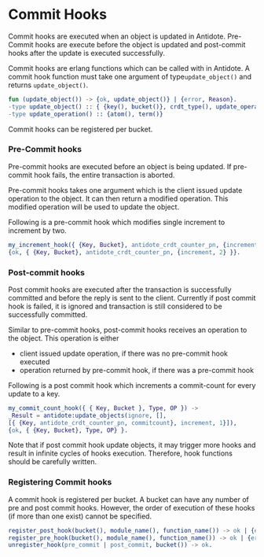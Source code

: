 # Commit Hooks

Commit hooks are executed when an object is updated in Antidote. Pre-Commit hooks are execute before the object is updated and post-commit hooks after the update is executed successfully.

Commit hooks are erlang functions which can be called with in Antidote. A commit hook function must take one argument of type`update_object()` and returns `update_object()`.

```erlang
fun (update_object()) -> {ok, update_object()} | {error, Reason}.
-type update_object() :: { {key(), bucket()}, crdt_type(), update_operation() }
-type update_operation() :: {atom(), term()}
```

 Commit hooks can be registered per bucket.

### Pre-Commit hooks <a id="pre-commit-hooks"></a>

Pre-commit hooks are executed before an object is being updated. If pre-commit hook fails, the entire transaction is aborted.

Pre-commit hooks takes one argument which is the client issued update operation to the object. It can then return a modified operation. This modified operation will be used to update the object.

Following is a pre-commit hook which modifies single increment to increment by two.

```erlang
my_increment_hook({ {Key, Bucket}, antidote_crdt_counter_pn, {increment, 1} }) ->
{ok, { {Key, Bucket}, antidote_crdt_counter_pn, {increment, 2} }}.
```

### Post-commit hooks <a id="post-commit-hooks"></a>

Post commit hooks are executed after the transaction is successfully committed and before the reply is sent to the client. Currently if post commit hook is failed, it is ignored and transaction is still considered to be successfully committed.

Similar to pre-commit hooks, post-commit hooks receives an operation to the object. This operation is either

* client issued update operation, if there was no pre-commit hook executed
* operation returned by pre-commit hook, if there was a pre-commit hook

Following is a post commit hook which increments a commit-count for every update to a key.

```erlang
my_commit_count_hook({ { Key, Bucket }, Type, OP }) ->
_Result = antidote:update_objects(ignore, [],
[{ {Key, antidote_crdt_counter_pn, commitcount}, increment, 1}]),
{ok, { {Key, Bucket}, Type, OP} }.
```

Note that if post commit hook update objects, it may trigger more hooks and result in infinite cycles of hooks execution. Therefore, hook functions should be carefully written.

### Registering Commit hooks <a id="registering-commit-hooks"></a>

A commit hook is registered per bucket. A bucket can have any number of pre and post commit hooks. However, the order of execution of these hooks \(if more than one exist\) cannot be specified.

```erlang
register_post_hook(bucket(), module_name(), function_name()) -> ok | {error, function_not_exported}.
register_pre_hook(bucket(), module_name(), function_name()) -> ok | {error, function_not_exported}.
unregister_hook(pre_commit | post_commit, bucket()) -> ok.
```


